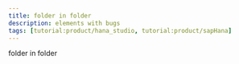 ```yaml
---
title: folder in folder
description: elements with bugs
tags: [tutorial:product/hana_studio, tutorial:product/sapHana]
---
```


folder in folder
